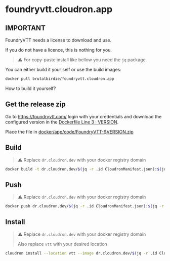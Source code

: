 # foundryvtt.cloudron.app

## IMPORTANT

FoundryVTT needs a license to download and use.

If you do not have a licence, this is nothing for you.

> ⚠️ For copy-paste install like bellow you need the `jq` package.

You can either build it your self or use the build images:

```bash
docker pull brutalbirdie/foundryvtt.cloudron.app
```

How to build it yourself?

## Get the release zip

Go to <https://foundryvtt.com/> login with your credentials and download the configured version in the [Dockerfile Line 3 : VERSION](./Dockerfile).

Place the file in [docker/app/code/FoundryVTT-$VERSION.zip](./docker/app/code/)

## Build

> ⚠️ Replace `dr.cloudron.dev` with your docker registry domain

```bash
docker build -t dr.cloudron.dev/$(jq -r .id CloudronManifest.json):$(jq -r .version CloudronManifest.json) .
```

## Push

> ⚠️ Replace `dr.cloudron.dev` with your docker registry domain

```bash
docker push dr.cloudron.dev/$(jq -r .id CloudronManifest.json):$(jq -r .version CloudronManifest.json) .
```

## Install

> ⚠️ Replace `dr.cloudron.dev` with your docker registry domain
>
> Also replace `vtt` with your desired location

```bash
cloudron install --location vtt --image dr.cloudron.dev/$(jq -r .id CloudronManifest.json):$(jq -r .version CloudronManifest.json)
```
